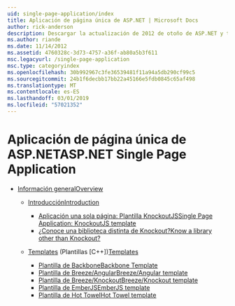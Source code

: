 ```yaml
---
uid: single-page-application/index
title: Aplicación de página única de ASP.NET | Microsoft Docs
author: rick-anderson
description: Descargar la actualización de 2012 de otoño de ASP.NET y tener una mejor experiencia de extremo a otro para crear aplicaciones con importantes interacciones del lado cliente con JavaScript...
ms.author: riande
ms.date: 11/14/2012
ms.assetid: 4760328c-3d73-4757-a36f-ab80a5b3f611
msc.legacyurl: /single-page-application
msc.type: categoryindex
ms.openlocfilehash: 30b992967c3fe36539481f11a94a5db290cf99c5
ms.sourcegitcommit: 24b1f6decbb17bb22a45166e5fdb0845c65af498
ms.translationtype: MT
ms.contentlocale: es-ES
ms.lasthandoff: 03/01/2019
ms.locfileid: "57021352"
---
```

<a name="aspnet-single-page-application"></a><span data-ttu-id="041f5-103">Aplicación de página única de ASP.NET</span><span class="sxs-lookup"><span data-stu-id="041f5-103">ASP.NET Single Page Application</span></span>
====================
- [<span data-ttu-id="041f5-104">Información general</span><span class="sxs-lookup"><span data-stu-id="041f5-104">Overview</span></span>](overview/index.md)

    - [<span data-ttu-id="041f5-105">Introducción</span><span class="sxs-lookup"><span data-stu-id="041f5-105">Introduction</span></span>](overview/introduction/index.md)

        - [<span data-ttu-id="041f5-106">Aplicación una sola página: Plantilla KnockoutJS</span><span class="sxs-lookup"><span data-stu-id="041f5-106">Single Page Application: KnockoutJS template</span></span>](overview/introduction/knockoutjs-template.md)
        - [<span data-ttu-id="041f5-107">¿Conoce una biblioteca distinta de Knockout?</span><span class="sxs-lookup"><span data-stu-id="041f5-107">Know a library other than Knockout?</span></span>](overview/introduction/other-libraries.md)
    - <span data-ttu-id="041f5-108">[Templates](overview/templates/index.md) (Plantillas [C++])</span><span class="sxs-lookup"><span data-stu-id="041f5-108">[Templates](overview/templates/index.md)</span></span>

        - [<span data-ttu-id="041f5-109">Plantilla de Backbone</span><span class="sxs-lookup"><span data-stu-id="041f5-109">Backbone Template</span></span>](overview/templates/backbonejs-template.md)
        - [<span data-ttu-id="041f5-110">Plantilla de Breeze/Angular</span><span class="sxs-lookup"><span data-stu-id="041f5-110">Breeze/Angular template</span></span>](overview/templates/breezeangular-template.md)
        - [<span data-ttu-id="041f5-111">Plantilla de Breeze/Knockout</span><span class="sxs-lookup"><span data-stu-id="041f5-111">Breeze/Knockout template</span></span>](overview/templates/breezeknockout-template.md)
        - [<span data-ttu-id="041f5-112">Plantilla de EmberJS</span><span class="sxs-lookup"><span data-stu-id="041f5-112">EmberJS template</span></span>](overview/templates/emberjs-template.md)
        - [<span data-ttu-id="041f5-113">Plantilla de Hot Towel</span><span class="sxs-lookup"><span data-stu-id="041f5-113">Hot Towel template</span></span>](overview/templates/hottowel-template.md)
